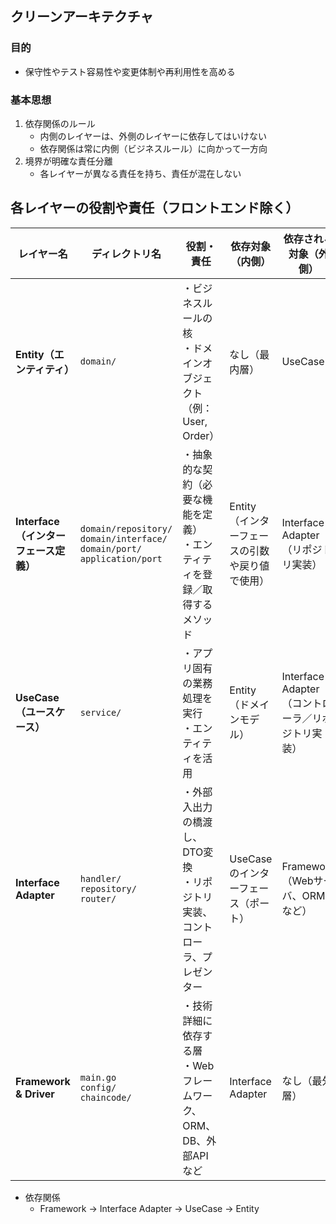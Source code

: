 ## クリーンアーキテクチャ

### 目的

- 保守性やテスト容易性や変更体制や再利用性を高める

### 基本思想

1. 依存関係のルール
    - 内側のレイヤーは、外側のレイヤーに依存してはいけない
    - 依存関係は常に内側（ビジネスルール）に向かって一方向
2. 境界が明確な責任分離
    - 各レイヤーが異なる責任を持ち、責任が混在しない

## 各レイヤーの役割や責任（フロントエンド除く）

| レイヤー名                     | ディレクトリ名                                                                             | 役割・責任                                      | 依存対象（内側）                   | 依存される対象（外側）                       |
| ------------------------- | ----------------------------------------------------------------------------------- | ------------------------------------------ | -------------------------- | --------------------------------- |
| **Entity（エンティティ）**        | `domain/`                                                                           | ・ビジネスルールの核<br>・ドメインオブジェクト（例：User, Order）   | なし（最内層）                    | UseCase                           |
| **Interface（インターフェース定義）** | `domain/repository/`<br>`domain/interface/`<br>`domain/port/`<br>`application/port` | ・抽象的な契約（必要な機能を定義）<br>・エンティティを登録／取得するメソッド   | Entity（インターフェースの引数や戻り値で使用） | Interface Adapter（リポジトリ実装）        |
| **UseCase（ユースケース）**       | `service/`                                                                          | ・アプリ固有の業務処理を実行<br>・エンティティを活用               | Entity（ドメインモデル）            | Interface Adapter（コントローラ／リポジトリ実装） |
| **Interface Adapter**     | `handler/`<br>`repository/`<br>`router/`                                            | ・外部入出力の橋渡し、DTO変換<br>・リポジトリ実装、コントローラ、プレゼンター | UseCase のインターフェース（ポート）     | Framework（Webサーバ、ORM など）          |
| **Framework & Driver**    | `main.go`<br>`config/`<br>`chaincode/`                                              | ・技術詳細に依存する層<br>・Webフレームワーク、ORM、DB、外部API など | Interface Adapter          | なし（最外層）                           |



- 依存関係
    - Framework → Interface Adapter → UseCase → Entity
